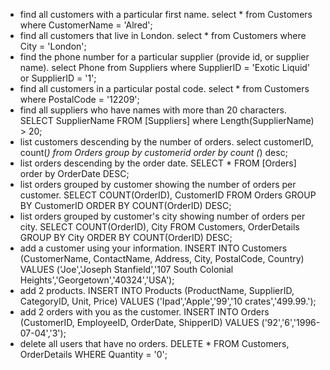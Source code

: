   - find all customers with a particular first name.
  select * from Customers where CustomerName = 'Alred';
  - find all customers that live in London.
  select * from Customers where City = 'London';
  - find the phone number for a particular supplier (provide id, or supplier name).
  select Phone from Suppliers where SupplierID = 'Exotic Liquid' or SupplierID = '1';
  - find all customers in a particular postal code.
  select * from Customers where PostalCode = '12209';
  - find all suppliers who have names with more than 20 characters.
  SELECT SupplierName FROM [Suppliers] where Length(SupplierName) > 20;
  - list customers descending by the number of orders.
  select customerID, count(*) from Orders group by customerid order by count (*) desc;
  - list orders descending by the order date.
  SELECT * FROM [Orders] order by OrderDate DESC;
  - list orders grouped by customer showing the number of orders per customer.
  SELECT COUNT(OrderID), CustomerID
FROM Orders
GROUP BY CustomerID
ORDER BY COUNT(OrderID) DESC;
  - list orders grouped by customer's city showing number of orders per city.
  SELECT COUNT(OrderID), City
FROM Customers, OrderDetails
GROUP BY City
ORDER BY COUNT(OrderID) DESC;
  - add a customer using your information.
  INSERT INTO Customers (CustomerName, ContactName, Address, City, PostalCode, Country)
VALUES ('Joe','Joseph Stanfield','107 South Colonial Heights','Georgetown','40324','USA');
  - add 2 products.
  INSERT INTO Products (ProductName, SupplierID, CategoryID, Unit, Price)
VALUES ('Ipad','Apple','99','10 crates','499.99.');
  - add 2 orders with you as the customer.
  INSERT INTO Orders (CustomerID, EmployeeID, OrderDate, ShipperID)
VALUES ('92','6','1996-07-04','3');
  - delete all users that have no orders.
  DELETE * 
FROM Customers, OrderDetails 
WHERE Quantity = '0';
